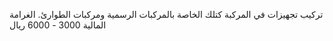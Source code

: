 تركيب تجهيزات في المركبة كتلك الخاصة بالمركبات الرسمية ومركبات الطوارئ. الغرامة المالية 3000 - 6000 ريال

